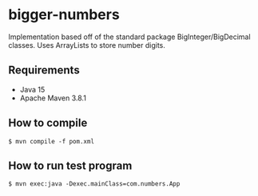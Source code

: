 # bigger-numbers
Implementation based off of the standard package BigInteger/BigDecimal classes. Uses ArrayLists to store number digits.

## Requirements
- Java 15
- Apache Maven 3.8.1

## How to compile
`$ mvn compile -f pom.xml`

## How to run test program
`$ mvn exec:java -Dexec.mainClass=com.numbers.App`
